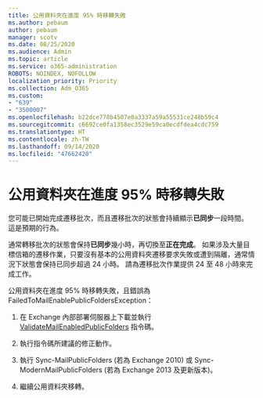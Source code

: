 ```yaml
---
title: 公用資料夾在進度 95% 時移轉失敗
ms.author: pebaum
author: pebaum
manager: scotv
ms.date: 08/25/2020
ms.audience: Admin
ms.topic: article
ms.service: o365-administration
ROBOTS: NOINDEX, NOFOLLOW
localization_priority: Priority
ms.collection: Adm_O365
ms.custom:
- "639"
- "3500007"
ms.openlocfilehash: b22dce778b4507e0a3337a59a55531ce248b59c4
ms.sourcegitcommit: c6692ce0fa1358ec3529e59ca0ecdfdea4cdc759
ms.translationtype: HT
ms.contentlocale: zh-TW
ms.lasthandoff: 09/14/2020
ms.locfileid: "47662420"
---
```

# <a name="public-folder-migration-fails-at-95"></a>公用資料夾在進度 95% 時移轉失敗

您可能已開始完成遷移批次，而且遷移批次的狀態會持續顯示**已同步**一段時間。 這是預期的行為。

通常轉移批次的狀態會保持**已同步**幾小時，再切換至**正在完成**。 如果涉及大量目標信箱的遷移作業，只要沒有基本的公用資料夾遷移要求失敗或遭到隔離，通常情況下狀態會保持已同步超過 24 小時。 請為遷移批次作業提供 24 至 48 小時來完成工作。

公用資料夾在進度 95% 時移轉失敗，且錯誤為 FailedToMailEnablePublicFoldersException：

1. 在 Exchange 內部部署伺服器上下載並執行 [ValidateMailEnabledPublicFolders](https://aka.ms/ValidateMEPF) 指令碼。

2. 執行指令碼所建議的修正動作。

3. 執行 Sync-MailPublicFolders (若為 Exchange 2010) 或 Sync-ModernMailPublicFolders (若為 Exchange 2013 及更新版本)。

4. 繼續公用資料夾移轉。
